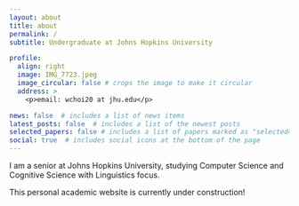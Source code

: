 ```yaml
---
layout: about
title: about
permalink: /
subtitle: Undergraduate at Johns Hopkins University

profile:
  align: right
  image: IMG_7723.jpeg
  image_circular: false # crops the image to make it circular
  address: >
    <p>email: wchoi20 at jhu.edu</p>

news: false  # includes a list of news items
latest_posts: false  # includes a list of the newest posts
selected_papers: false # includes a list of papers marked as "selected={true}"
social: true  # includes social icons at the bottom of the page
---
```


I am a senior at Johns Hopkins University, studying Computer Science and Cognitive Science with Linguistics focus.

This personal academic website is currently under construction!
